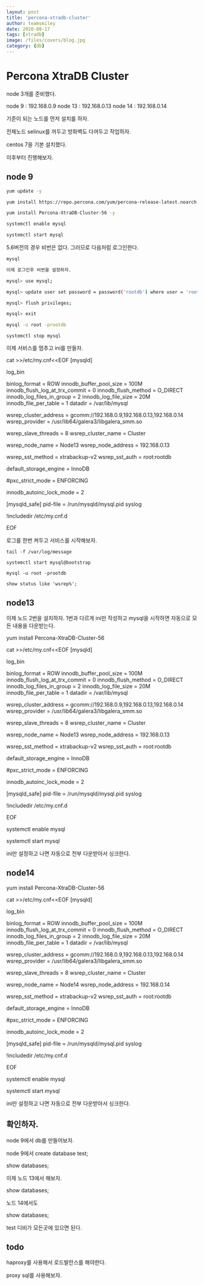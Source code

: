 ```yaml
---
layout: post
title: 'percona-xtradb-cluster' 
author: teamsmiley
date: 2020-08-17
tags: [xtradb]
image: /files/covers/blog.jpg
category: {db}
---
```


# Percona XtraDB Cluster

node 3개를 준비했다.

node 9 : 192.168.0.9
node 13 : 192.168.0.13
node 14 : 192.168.0.14

기준이 되는 노드를 먼저 설치를 하자.

전체노드 selinux를 꺼두고 방화벽도 다꺼두고 작업하자. 

centos 7을 기본 설치했다.

이후부터 진행해보자.

## node 9

```bash
yum update -y

yum install https://repo.percona.com/yum/percona-release-latest.noarch.rpm -y

yum install Percona-XtraDB-Cluster-56 -y

systemctl enable mysql

systemctl start mysql 

```

5.6버전의 경우 비번은 없다. 그러므로 다음처럼 로그인한다.
```bash
mysql 

이제 로그인후 비번을 설정하자.

mysql> use mysql;

mysql> update user set password = password('rootdb') where user = 'root';

mysql> flush privileges;

mysql> exit

mysql -u root -prootdb
```

```
systemctl stop mysql
```

이제 서비스를 멈추고 ini를 만들자.

cat >>/etc/my.cnf<<EOF
[mysqld]

log_bin

binlog_format                  = ROW
innodb_buffer_pool_size        = 100M
innodb_flush_log_at_trx_commit = 0
innodb_flush_method            = O_DIRECT
innodb_log_files_in_group      = 2
innodb_log_file_size           = 20M
innodb_file_per_table          = 1
datadir                        = /var/lib/mysql

wsrep_cluster_address          = gcomm://192.168.0.9,192.168.0.13,192.168.0.14
wsrep_provider                 = /usr/lib64/galera3/libgalera_smm.so

wsrep_slave_threads            = 8
wsrep_cluster_name             = Cluster

wsrep_node_name                = Node13
wsrep_node_address             = 192.168.0.13

wsrep_sst_method               = xtrabackup-v2
wsrep_sst_auth                 = root:rootdb

default_storage_engine         = InnoDB

#pxc_strict_mode                = ENFORCING

innodb_autoinc_lock_mode       = 2

[mysqld_safe]
pid-file = /run/mysqld/mysql.pid
syslog

!includedir /etc/my.cnf.d

EOF

로그를 한번 켜두고 서비스를 시작해보자.

`tail -f /var/log/message`

```
systemctl start mysql@bootstrap

mysql -u root -prootdb

show status like 'wsrep%';
```

## node13

이제 노드 2번을 설치하자. 1번과 다르게 ini만 작성하고 mysql을 시작하면 자동으로 모든 내용을 다운받는다.


yum install Percona-XtraDB-Cluster-56

cat >>/etc/my.cnf<<EOF
[mysqld]

log_bin

binlog_format                  = ROW
innodb_buffer_pool_size        = 100M
innodb_flush_log_at_trx_commit = 0
innodb_flush_method            = O_DIRECT
innodb_log_files_in_group      = 2
innodb_log_file_size           = 20M
innodb_file_per_table          = 1
datadir                        = /var/lib/mysql

wsrep_cluster_address          = gcomm://192.168.0.9,192.168.0.13,192.168.0.14
wsrep_provider                 = /usr/lib64/galera3/libgalera_smm.so

wsrep_slave_threads            = 8
wsrep_cluster_name             = Cluster

wsrep_node_name                = Node13
wsrep_node_address             = 192.168.0.13

wsrep_sst_method               = xtrabackup-v2
wsrep_sst_auth                 = root:rootdb

default_storage_engine         = InnoDB

#pxc_strict_mode                = ENFORCING

innodb_autoinc_lock_mode       = 2

[mysqld_safe]
pid-file = /run/mysqld/mysql.pid
syslog

!includedir /etc/my.cnf.d

EOF

systemctl enable mysql

systemctl start mysql 

ini만 설정하고 나면 자동으로 전부 다운받아서 싱크한다.

## node14


yum install Percona-XtraDB-Cluster-56

cat >>/etc/my.cnf<<EOF
[mysqld]

log_bin

binlog_format                  = ROW
innodb_buffer_pool_size        = 100M
innodb_flush_log_at_trx_commit = 0
innodb_flush_method            = O_DIRECT
innodb_log_files_in_group      = 2
innodb_log_file_size           = 20M
innodb_file_per_table          = 1
datadir                        = /var/lib/mysql

wsrep_cluster_address          = gcomm://192.168.0.9,192.168.0.13,192.168.0.14
wsrep_provider                 = /usr/lib64/galera3/libgalera_smm.so

wsrep_slave_threads            = 8
wsrep_cluster_name             = Cluster

wsrep_node_name                = Node14
wsrep_node_address             = 192.168.0.14

wsrep_sst_method               = xtrabackup-v2
wsrep_sst_auth                 = root:rootdb

default_storage_engine         = InnoDB

#pxc_strict_mode                = ENFORCING

innodb_autoinc_lock_mode       = 2

[mysqld_safe]
pid-file = /run/mysqld/mysql.pid
syslog

!includedir /etc/my.cnf.d

EOF

systemctl enable mysql

systemctl start mysql 

ini만 설정하고 나면 자동으로 전부 다운받아서 싱크한다.

## 확인하자.

node 9에서 db를 만들어보자.

node 9에서 create database test;

show databases;

이제 노드 13에서 해보자.

show databases;

노드 14에서도 

show databases;

test 디비가 모든곳에 있으면 된다.


## todo 

haproxy를 사용해서 로드발란스를 해야한다.

proxy sql를 사용해보자.






